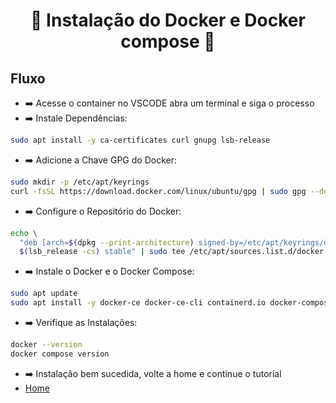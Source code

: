 <h1 align="center">🚀 Instalação do Docker e Docker compose 🚀</h1> 


## Fluxo

- ➡️ Acesse o container no VSCODE abra um terminal e siga o processo
- ➡️ Instale Dependências:

```bash
sudo apt install -y ca-certificates curl gnupg lsb-release
```

- ➡️ Adicione a Chave GPG do Docker:

```bash
sudo mkdir -p /etc/apt/keyrings
curl -fsSL https://download.docker.com/linux/ubuntu/gpg | sudo gpg --dearmor -o /etc/apt/keyrings/docker.gpg
```

- ➡️ Configure o Repositório do Docker:

```bash
echo \
  "deb [arch=$(dpkg --print-architecture) signed-by=/etc/apt/keyrings/docker.gpg] https://download.docker.com/linux/ubuntu \
  $(lsb_release -cs) stable" | sudo tee /etc/apt/sources.list.d/docker.list > /dev/null
```

- ➡️ Instale o Docker e o Docker Compose:

```bash
sudo apt update
sudo apt install -y docker-ce docker-ce-cli containerd.io docker-compose-plugin
```

- ➡️ Verifique as Instalações:

```bash
docker --version
docker compose version
```

- ➡️ Instalação bem sucedida, volte a home e continue o tutorial
- [Home](/README.md)